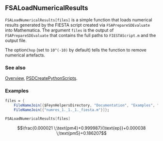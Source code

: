 ```mathematica
 
```

## FSALoadNumericalResults

`FSALoadNumericalResults[files]` is a simple function that loads numerical results generated by the FIESTA script created via `FSAPrepareSDEvaluate`   into Mathematica. The argument `files` is the output of `FSAPrepareSDEvaluate` that contains the full paths to `FIESTAScript.m` and the output file.

The option`Chop` (set to `10^(-10)` by default) tells the function to remove numerical artefacts.

### See also

[Overview](Extra/FeynHelpers.md), [PSDCreatePythonScripts](PSDCreatePythonScripts.md).

### Examples

```mathematica
files = {
    FileNameJoin[{$FeynHelpersDirectory, "Documentation", "Examples", "FIESTA", "prop1LX11", "FIESTAScript.m"}], 
    FileNameJoin[{"numres_1._1._1._fiesta.m"}]};
```

```mathematica
FSALoadNumericalResults[files]
```

$$\frac{0.000021 \;\text{pm4}+0.999987}{\text{ep}}+0.000038 \;\text{pm5}+0.186207$$